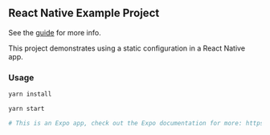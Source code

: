 ## React Native Example Project

See the [guide](https://app-config.dev/guide/react-native/) for more info.

This project demonstrates using a static configuration in a React Native app.

### Usage

```sh
yarn install

yarn start

# This is an Expo app, check out the Expo documentation for more: https://expo.io/
```

